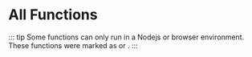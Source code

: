 # All Functions

::: tip
Some functions can only run in a Nodejs or browser environment. These functions were marked as <Badge type="node" /> or <Badge type="browser" />.
:::
